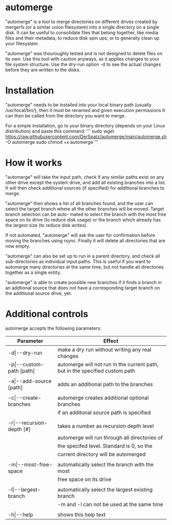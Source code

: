 # automerge
\"automerge\" is a tool to merge directories on different drives created by mergerfs (or a similar union filesystem) into a single directory on a single disk. It can be useful to consolidate files that belong together, like media files and their metadata, to reduce disk spin ups; or to generally clean up your filesystem.

\"automerge\" was thouroughly tested and is not designed to delete files on its own. Use this tool with caution anyways, as it applies changes to your file system structure. Use the dry-run option -d to see the actual changes before they are written to the disks.

# Installation
\"automerge\" needs to be installed into your local binary path (usually /usr/local/bin/), then it must be renamed and given execution permissions  It can then be called from the directory you want to merge.

For a simple installation, go to your binary directory (depends on your Linux distribution) and paste this command:
'''
sudo wget https://raw.githubusercontent.com/DerSpatz/automerge/main/automerge.sh -O automerge
sudo chmod +x automerge
'''
# How it works
\"automerge\" will take the input path, check if any similar paths exist on any other drive
except the system drive, and add all existing branches into a list. It will then check
additional sources (if specified) for additional branches to merge.

\"automerge\" then shows a list of all branches found, and the user can select the target
branch where all the other branches will be moved. Target branch selection can be auto-
mated to select the branch with the most free space on its drive (to reduce disk usage)
or the branch which already has the largest size (to reduce disk writes).

If not automated, \"automerge\" will ask the user for confirmation before moving the
branches using rsync. Finally it will delete all directories that are now empty.

\"automerge\" can also be set up to run in a parent directory, and check all sub-directories
as individual input paths. This is useful if you want to automerge many directories at the
same time, but not handle all directories together as a single entity.

\"automerge\" is able to create possible new branches if it finds a branch in an addtional
source that does not have a corresponding target branch on the additional source drive, yet.

# Additional controls
automerge accepts the following parameters:

| Parameter | Effect |
|-----------|--------|
|  -d\|--dry-run | make a dry run without writing any real changes |
| -p\|--custom-path [path]  | automerge will not run in the current path, but in the specified custom path |
|                              |                                                      |"
| -a\|--add-source  [path]    |   adds an additional path to the branches            |"
|                              |                                                      |"
| -c\|--create-branches       |   automerge creates additional optional branches     |"
|                              |   if an additonal source path is specified           |"
|                              |                                                      |"
| -r\|--recursion-depth [#]   |   takes a number as recursion depth level            |"
|                              |   automerge will run through all directories of      |"
|                              |   the specifed level. Standard is 0, so the          |"
|                              |   current directory will be automerged               |"
|                              |                                                      |"
| -m\|--most-free-space       |   automatically select the branch with the most      |"
|                              |   free space on its drive                            |"
|                              |                                                      |"
| -l\|--largest-branch        |   automatically select the largest existing branch   |"
|                              |   -m and -l can not be used at the same time         |"
|                              |                                                      |"
| -h\|--help                  |   shows this help text 
